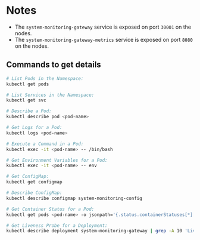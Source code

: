 # Notes

- The `system-monitoring-gateway` service is exposed on port `30001` on the nodes.
- The `system-monitoring-gateway-metrics` service is exposed on port `8080` on the nodes.

## Commands to get details

```bash
# List Pods in the Namespace:
kubectl get pods

# List Services in the Namespace:
kubectl get svc

# Describe a Pod:
kubectl describe pod <pod-name>

# Get Logs for a Pod:
kubectl logs <pod-name>

# Execute a Command in a Pod:
kubectl exec -it <pod-name> -- /bin/bash

# Get Environment Variables for a Pod:
kubectl exec -it <pod-name> -- env

# Get ConfigMap:
kubectl get configmap

# Describe ConfigMap:
kubectl describe configmap system-monitoring-config

# Get Container Status for a Pod:
kubectl get pods <pod-name> -o jsonpath='{.status.containerStatuses[*].state}'

# Get Liveness Probe for a Deployment:
kubectl describe deployment system-monitoring-gateway | grep -A 10 'Liveness'

```

